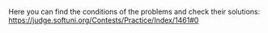 Here you can find the conditions of the problems and check their solutions:
https://judge.softuni.org/Contests/Practice/Index/1461#0
